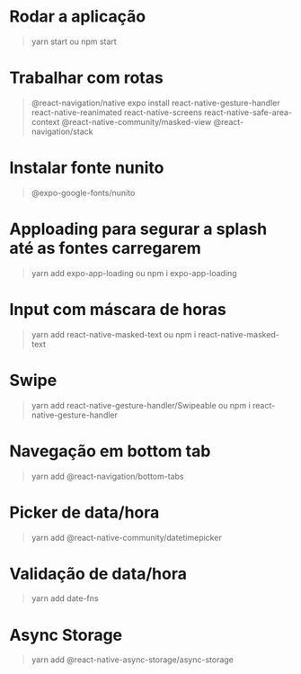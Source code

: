# Rodar a aplicação
>yarn start 
ou 
>npm start

# Trabalhar com rotas
>@react-navigation/native
>expo install react-native-gesture-handler react-native-reanimated react-native-screens react-native-safe-area-context @react-native-community/masked-view
>@react-navigation/stack

# Instalar fonte nunito
>@expo-google-fonts/nunito

# Apploading para segurar a splash até as fontes carregarem
>yarn add expo-app-loading 
ou 
>npm i expo-app-loading

# Input com máscara de horas
>yarn add react-native-masked-text
ou
>npm i react-native-masked-text

# Swipe
> yarn add react-native-gesture-handler/Swipeable
ou
> npm i react-native-gesture-handler

# Navegação em bottom tab
> yarn add @react-navigation/bottom-tabs

# Picker de data/hora
>yarn add @react-native-community/datetimepicker

# Validação de data/hora
>yarn add date-fns

# Async Storage
>yarn add @react-native-async-storage/async-storage